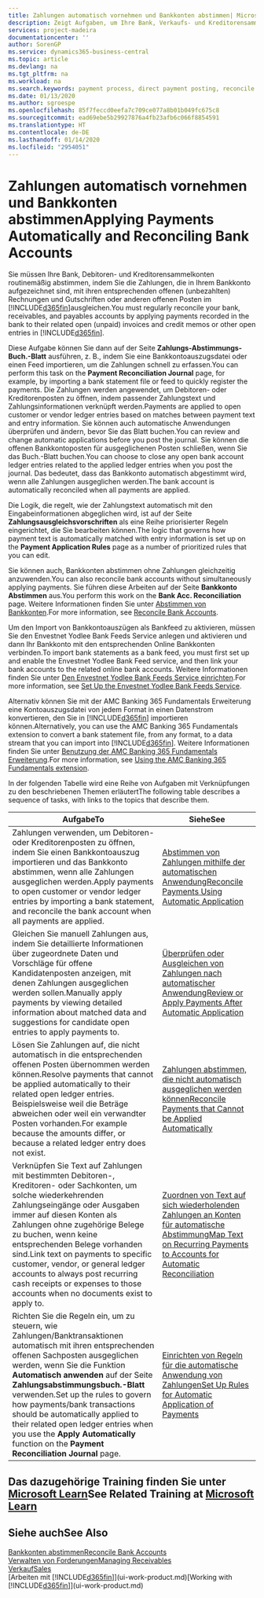 ```yaml
---
title: Zahlungen automatisch vornehmen und Bankkonten abstimmen| Microsoft Docs
description: Zeigt Aufgaben, um Ihre Bank, Verkaufs- und Kreditorensammelkonte, Beitragszahlungseingänge oder Kosten auszugleichen und gleicht Zahlungen automatisch aus.
services: project-madeira
documentationcenter: ''
author: SorenGP
ms.service: dynamics365-business-central
ms.topic: article
ms.devlang: na
ms.tgt_pltfrm: na
ms.workload: na
ms.search.keywords: payment process, direct payment posting, reconcile payment, expenses, cash receipts
ms.date: 01/13/2020
ms.author: sgroespe
ms.openlocfilehash: 85f7feccd0eefa7c709ce077a8b01b049fc675c8
ms.sourcegitcommit: ead69ebe5b29927876a4fb23afb6c066f8854591
ms.translationtype: HT
ms.contentlocale: de-DE
ms.lasthandoff: 01/14/2020
ms.locfileid: "2954051"
---
```

# <a name="applying-payments-automatically-and-reconciling-bank-accounts"></a><span data-ttu-id="bc8fb-103">Zahlungen automatisch vornehmen und Bankkonten abstimmen</span><span class="sxs-lookup"><span data-stu-id="bc8fb-103">Applying Payments Automatically and Reconciling Bank Accounts</span></span>
<span data-ttu-id="bc8fb-104">Sie müssen Ihre Bank, Debitoren- und Kreditorensammelkonten routinemäßig abstimmen, indem Sie die Zahlungen, die in Ihrem Bankkonto aufgezeichnet sind, mit ihren entsprechenden offenen (unbezahlten) Rechnungen und Gutschriften oder anderen offenen Posten im [!INCLUDE[d365fin](includes/d365fin_md.md)]ausgleichen.</span><span class="sxs-lookup"><span data-stu-id="bc8fb-104">You must regularly reconcile your bank, receivables, and payables accounts by applying payments recorded in the bank to their related open (unpaid) invoices and credit memos or other open entries in [!INCLUDE[d365fin](includes/d365fin_md.md)].</span></span>  

<span data-ttu-id="bc8fb-105">Diese Aufgabe können Sie dann auf der Seite **Zahlungs-Abstimmungs-Buch.-Blatt** ausführen, z. B., indem Sie eine Bankkontoauszugsdatei oder einen Feed importieren, um die Zahlungen schnell zu erfassen.</span><span class="sxs-lookup"><span data-stu-id="bc8fb-105">You can perform this task on the **Payment Reconciliation Journal** page, for example, by importing a bank statement file or feed to quickly register the payments.</span></span> <span data-ttu-id="bc8fb-106">Die Zahlungen werden angewendet, um Debitoren- oder Kreditorenposten zu öffnen, indem passender Zahlungstext und Zahlungsinformationen verknüpft werden.</span><span class="sxs-lookup"><span data-stu-id="bc8fb-106">Payments are applied to open customer or vendor ledger entries based on matches between payment text and entry information.</span></span> <span data-ttu-id="bc8fb-107">Sie können auch automatische Anwendungen überprüfen und ändern, bevor Sie das Blatt buchen.</span><span class="sxs-lookup"><span data-stu-id="bc8fb-107">You can review and change automatic applications before you post the journal.</span></span> <span data-ttu-id="bc8fb-108">Sie können die offenen Bankkontoposten für ausgeglichenen Posten schließen, wenn Sie das Buch.-Blatt buchen.</span><span class="sxs-lookup"><span data-stu-id="bc8fb-108">You can choose to close any open bank account ledger entries related to the applied ledger entries when you post the journal.</span></span> <span data-ttu-id="bc8fb-109">Das bedeutet, dass das Bankkonto automatisch abgestimmt wird, wenn alle Zahlungen ausgeglichen werden.</span><span class="sxs-lookup"><span data-stu-id="bc8fb-109">The bank account is automatically reconciled when all payments are applied.</span></span>

<span data-ttu-id="bc8fb-110">Die Logik, die regelt, wie der Zahlungstext automatisch mit den Eingabeinformationen abgeglichen wird, ist auf der Seite **Zahlungsausgleichsvorschriften** als eine Reihe priorisierter Regeln eingerichtet, die Sie bearbeiten können.</span><span class="sxs-lookup"><span data-stu-id="bc8fb-110">The logic that governs how payment text is automatically matched with entry information is set up on the **Payment Application Rules** page as a number of prioritized rules that you can edit.</span></span>

<span data-ttu-id="bc8fb-111">Sie können auch, Bankkonten abstimmen ohne Zahlungen gleichzeitig anzuwenden.</span><span class="sxs-lookup"><span data-stu-id="bc8fb-111">You can also reconcile bank accounts without simultaneously applying payments.</span></span> <span data-ttu-id="bc8fb-112">Sie führen diese Arbeiten auf der Seite **Bankkonto Abstimmen** aus.</span><span class="sxs-lookup"><span data-stu-id="bc8fb-112">You perform this work on the **Bank Acc. Reconciliation** page.</span></span> <span data-ttu-id="bc8fb-113">Weitere Informationen finden Sie unter [Abstimmen von Bankkonten](bank-how-reconcile-bank-accounts-separately.md).</span><span class="sxs-lookup"><span data-stu-id="bc8fb-113">For more information, see [Reconcile Bank Accounts](bank-how-reconcile-bank-accounts-separately.md).</span></span>   

<span data-ttu-id="bc8fb-114">Um den Import von Bankkontoauszügen als Bankfeed zu aktivieren, müssen Sie den Envestnet Yodlee Bank Feeds Service anlegen und aktivieren und dann Ihr Bankkonto mit den entsprechenden Online Bankkonten verbinden.</span><span class="sxs-lookup"><span data-stu-id="bc8fb-114">To import bank statements as a bank feed, you must first set up and enable the Envestnet Yodlee Bank Feed service, and then link your bank accounts to the related online bank accounts.</span></span> <span data-ttu-id="bc8fb-115">Weitere Informationen finden Sie unter [Den Envestnet Yodlee Bank Feeds Service einrichten](bank-how-setup-bank-statement-service.md).</span><span class="sxs-lookup"><span data-stu-id="bc8fb-115">For more information, see [Set Up the Envestnet Yodlee Bank Feeds Service](bank-how-setup-bank-statement-service.md).</span></span>  

<span data-ttu-id="bc8fb-116">Alternativ können Sie mit der AMC Banking 365 Fundamentals Erweiterung eine Kontoauszugsdatei von jedem Format in einen Datenstrom konvertieren, den Sie in [!INCLUDE[d365fin](includes/d365fin_md.md)] importieren können.</span><span class="sxs-lookup"><span data-stu-id="bc8fb-116">Alternatively, you can use the AMC Banking 365 Fundamentals extension to convert a bank statement file, from any format, to a data stream that you can import into [!INCLUDE[d365fin](includes/d365fin_md.md)].</span></span> <span data-ttu-id="bc8fb-117">Weitere Informationen finden Sie unter [Benutzung der AMC Banking 365 Fundamentals Erweiterung](ui-extensions-amc-banking.md).</span><span class="sxs-lookup"><span data-stu-id="bc8fb-117">For more information, see [Using the AMC Banking 365 Fundamentals extension](ui-extensions-amc-banking.md).</span></span>  

<span data-ttu-id="bc8fb-118">In der folgenden Tabelle wird eine Reihe von Aufgaben mit Verknüpfungen zu den beschriebenen Themen erläutert</span><span class="sxs-lookup"><span data-stu-id="bc8fb-118">The following table describes a sequence of tasks, with links to the topics that describe them.</span></span>  

| <span data-ttu-id="bc8fb-119">Aufgabe</span><span class="sxs-lookup"><span data-stu-id="bc8fb-119">To</span></span> | <span data-ttu-id="bc8fb-120">Siehe</span><span class="sxs-lookup"><span data-stu-id="bc8fb-120">See</span></span> |
| --- | --- |
| <span data-ttu-id="bc8fb-121">Zahlungen verwenden, um Debitoren- oder Kreditorenposten zu öffnen, indem Sie einen Bankkontoauszug importieren und das Bankkonto abstimmen, wenn alle Zahlungen ausgeglichen werden.</span><span class="sxs-lookup"><span data-stu-id="bc8fb-121">Apply payments to open customer or vendor ledger entries by importing a bank statement, and reconcile the bank account when all payments are applied.</span></span> |[<span data-ttu-id="bc8fb-122">Abstimmen von Zahlungen mithilfe der automatischen Anwendung</span><span class="sxs-lookup"><span data-stu-id="bc8fb-122">Reconcile Payments Using Automatic Application</span></span>](receivables-how-reconcile-payments-auto-application.md) |
| <span data-ttu-id="bc8fb-123">Gleichen Sie manuell Zahlungen aus, indem Sie detaillierte Informationen über zugeordnete Daten und Vorschläge für offene Kandidatenposten anzeigen, mit denen Zahlungen ausgeglichen werden sollen.</span><span class="sxs-lookup"><span data-stu-id="bc8fb-123">Manually apply payments by viewing detailed information about matched data and suggestions for candidate open entries to apply payments to.</span></span> |[<span data-ttu-id="bc8fb-124">Überprüfen oder Ausgleichen von Zahlungen nach automatischer Anwendung</span><span class="sxs-lookup"><span data-stu-id="bc8fb-124">Review or Apply Payments After Automatic Application</span></span>](receivables-how-review-apply-payments-auto-application.md) |
| <span data-ttu-id="bc8fb-125">Lösen Sie Zahlungen auf, die nicht automatisch in die entsprechenden offenen Posten übernommen werden können.</span><span class="sxs-lookup"><span data-stu-id="bc8fb-125">Resolve payments that cannot be applied automatically to their related open ledger entries.</span></span> <span data-ttu-id="bc8fb-126">Beispielsweise weil die Beträge abweichen oder weil ein verwandter Posten vorhanden.</span><span class="sxs-lookup"><span data-stu-id="bc8fb-126">For example because the amounts differ, or because a related ledger entry does not exist.</span></span> |[<span data-ttu-id="bc8fb-127">Zahlungen abstimmen, die nicht automatisch ausgeglichen werden können</span><span class="sxs-lookup"><span data-stu-id="bc8fb-127">Reconcile Payments that Cannot be Applied Automatically</span></span>](receivables-how-reconcile-payments-cannot-apply-auto.md) |
| <span data-ttu-id="bc8fb-128">Verknüpfen Sie Text auf Zahlungen mit bestimmten Debitoren-, Kreditoren- oder Sachkonten, um solche wiederkehrenden Zahlungseingänge oder Ausgaben immer auf diesen Konten als Zahlungen ohne zugehörige Belege zu buchen, wenn keine entsprechenden Belege vorhanden sind.</span><span class="sxs-lookup"><span data-stu-id="bc8fb-128">Link text on payments to specific customer, vendor, or general ledger accounts to always post recurring cash receipts or expenses to those accounts when no documents exist to apply to.</span></span> |[<span data-ttu-id="bc8fb-129">Zuordnen von Text auf sich wiederholenden Zahlungen an Konten für automatische Abstimmung</span><span class="sxs-lookup"><span data-stu-id="bc8fb-129">Map Text on Recurring Payments to Accounts for Automatic Reconciliation</span></span>](receivables-how-map-text-recurring-payments-accounts-auto-reconcilliation.md) |
|<span data-ttu-id="bc8fb-130">Richten Sie die Regeln ein, um zu steuern, wie Zahlungen/Banktransaktionen automatisch mit ihren entsprechenden offenen Sachposten ausgeglichen werden, wenn Sie die Funktion **Automatisch anwenden** auf der Seite **Zahlungsabstimmungsbuch.-Blatt** verwenden.</span><span class="sxs-lookup"><span data-stu-id="bc8fb-130">Set up the rules to govern how payments/bank transactions should be automatically applied to their related open ledger entries when you use the **Apply Automatically** function on the **Payment Reconciliation Journal** page.</span></span>|[<span data-ttu-id="bc8fb-131">Einrichten von Regeln für die automatische Anwendung von Zahlungen</span><span class="sxs-lookup"><span data-stu-id="bc8fb-131">Set Up Rules for Automatic Application of Payments</span></span>](receivables-how-set-up-payment-application-rules.md)|

## <a name="see-related-training-at-microsoft-learnlearnmodulesuse-journals-dynamics-365-business-centralindex"></a><span data-ttu-id="bc8fb-132">Das dazugehörige Training finden Sie unter [Microsoft Learn](/learn/modules/use-journals-dynamics-365-business-central/index)</span><span class="sxs-lookup"><span data-stu-id="bc8fb-132">See Related Training at [Microsoft Learn](/learn/modules/use-journals-dynamics-365-business-central/index)</span></span>

## <a name="see-also"></a><span data-ttu-id="bc8fb-133">Siehe auch</span><span class="sxs-lookup"><span data-stu-id="bc8fb-133">See Also</span></span>
[<span data-ttu-id="bc8fb-134">Bankkonten abstimmen</span><span class="sxs-lookup"><span data-stu-id="bc8fb-134">Reconcile Bank Accounts</span></span>](bank-how-reconcile-bank-accounts-separately.md)  
[<span data-ttu-id="bc8fb-135">Verwalten von Forderungen</span><span class="sxs-lookup"><span data-stu-id="bc8fb-135">Managing Receivables</span></span>](receivables-manage-receivables.md)  
[<span data-ttu-id="bc8fb-136">Verkauf</span><span class="sxs-lookup"><span data-stu-id="bc8fb-136">Sales</span></span>](sales-manage-sales.md)  
<span data-ttu-id="bc8fb-137">[Arbeiten mit [!INCLUDE[d365fin](includes/d365fin_md.md)]](ui-work-product.md)</span><span class="sxs-lookup"><span data-stu-id="bc8fb-137">[Working with [!INCLUDE[d365fin](includes/d365fin_md.md)]](ui-work-product.md)</span></span>
